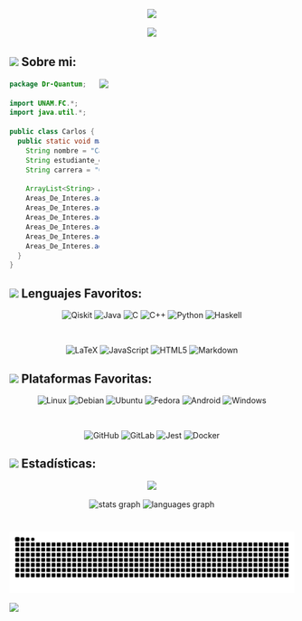 <div align="center">
  
![](https://github.com/user-attachments/assets/15bba0a7-0951-4fe7-b0ad-6fd03309c860)

![](https://github.com/user-attachments/assets/6cf29d9c-2750-46cb-94fe-7798c080e57b)



<!---

<h2 align="left">¡Hola! 👋 Soy un apasionado de la programación, con habilidades en varios lenguajes, como Java, Haskell, C y la plataforma Android. Me encanta explorar temas avanzados como la computación cuántica, la inteligencia artificial y la lógica computacional, siempre en busca de nuevos desafíos y oportunidades de aprendizaje.<br><br>Cuando no estoy frente a la pantalla, me gusta relajarme con la música y disfruto especialmente del rock 🤘. Estoy emocionado por las oportunidades que el futuro nos depara y estoy ansioso por explorar nuevas tecnologías y herramientas para seguir creciendo. ¡Hablemos!</h2>
-->

</div>

## <img src="https://media.tenor.com/tJpTShUigR8AAAAi/bat-batrang.gif" width="40"> **Sobre mi:**




<img align= "right" width= "345" src= "https://github.com/user-attachments/assets/9b04a99a-7883-44da-ae6f-d8cd6cf8c21b"/>

```Java
package Dr-Quantum;

import UNAM.FC.*;
import java.util.*;

public class Carlos {
  public static void main (String[] args) {
    String nombre = "Carlos Castañon";
    String estudiante_en = "Universidad Nacional Autónoma de México";
    String carrera = "Ciencias de la Computación";

    ArrayList<String> Areas_De_Interes = new ArrayList<String>();
    Areas_De_Interes.add("Computación Cuántica");
    Areas_De_Interes.add("Inteligencia Artificial");
    Areas_De_Interes.add("Redes Neuronales");
    Areas_De_Interes.add("Machine Learning");
    Areas_De_Interes.add("Deep Learning");
    Areas_De_Interes.add("Videojuegos");
  }
}
```

<!---
Gif que se actualiza segun el numero de visitas al repo
<div align="center">
  <img src="https://profile-counter.glitch.me/Dr-Quantum/count.svg?"  />
</div>
-->

## <img src="https://github.com/user-attachments/assets/cd11816f-a91c-457d-9b34-99578e1f70ff" width="30"> **Lenguajes Favoritos:**



<div align="center">

![Qiskit](https://img.shields.io/badge/Qiskit-%236929C4.svg?style=for-the-badge&logo=Qiskit&logoColor=white)
![Java](https://img.shields.io/badge/java-%23ED8B00.svg?style=for-the-badge&logo=openjdk&logoColor=white)
![C](https://img.shields.io/badge/c-%2300599C.svg?style=for-the-badge&logo=c&logoColor=white)
![C++](https://img.shields.io/badge/c++-%2300599C.svg?style=for-the-badge&logo=c%2B%2B&logoColor=white)
![Python](https://img.shields.io/badge/python-3670A0?style=for-the-badge&logo=python&logoColor=ffdd54)
![Haskell](https://img.shields.io/badge/Haskell-5e5086?style=for-the-badge&logo=haskell&logoColor=white)


<br>

![LaTeX](https://img.shields.io/badge/latex-%23008080.svg?style=for-the-badge&logo=latex&logoColor=white)
![JavaScript](https://img.shields.io/badge/javascript-%23323330.svg?style=for-the-badge&logo=javascript&logoColor=%23F7DF1E)
![HTML5](https://img.shields.io/badge/html5-%23E34F26.svg?style=for-the-badge&logo=html5&logoColor=white)
![Markdown](https://img.shields.io/badge/markdown-%23000000.svg?style=for-the-badge&logo=markdown&logoColor=white)




</div>


## <img src="https://github.com/user-attachments/assets/aa9245f5-a6d2-443f-8c41-b72aab651a92" width="90"> **Plataformas Favoritas:**




<div align="center">

![Linux](https://img.shields.io/badge/Linux-FCC624?style=for-the-badge&logo=linux&logoColor=black)
![Debian](https://img.shields.io/badge/Debian-D70A53?style=for-the-badge&logo=debian&logoColor=white)
![Ubuntu](https://img.shields.io/badge/Ubuntu-E95420?style=for-the-badge&logo=ubuntu&logoColor=white)
![Fedora](https://img.shields.io/badge/Fedora-294172?style=for-the-badge&logo=fedora&logoColor=white)
![Android](https://img.shields.io/badge/Android-3DDC84?style=for-the-badge&logo=android&logoColor=white)
![Windows](https://img.shields.io/badge/Windows-0078D6?style=for-the-badge&logo=windows&logoColor=white)

<br>

![GitHub](https://img.shields.io/badge/github-%23121011.svg?style=for-the-badge&logo=github&logoColor=white)
![GitLab](https://img.shields.io/badge/gitlab-%23181717.svg?style=for-the-badge&logo=gitlab&logoColor=white)
![Jest](https://img.shields.io/badge/-jest-%23C21325?style=for-the-badge&logo=jest&logoColor=white)
![Docker](https://img.shields.io/badge/docker-%230db7ed.svg?style=for-the-badge&logo=docker&logoColor=white)



 
</div>


## <img src="https://github.com/user-attachments/assets/9575a86a-5208-4f9d-a5ca-d5dc061f9158" width="60"> **Estadísticas:**



<div align="center">

[![](https://64.media.tumblr.com/80f00480c59f2c3641f64d725c3dd83e/tumblr_phy8y1IYmS1qfj44oo4_r1_540.gifv)](https://www.youtube.com/watch?v=YDsLKEado_o)

</div>

<!---

###

<div align="center">
  <img src="https://cdn.jsdelivr.net/gh/devicons/devicon/icons/java/java-original.svg" height="40" width="52" alt="java logo"  />
  <img src="https://cdn.jsdelivr.net/gh/devicons/devicon/icons/haskell/haskell-original.svg" height="40" width="52" alt="haskell logo"  />
  <img src="https://cdn.jsdelivr.net/gh/devicons/devicon/icons/c/c-original.svg" height="40" width="52" alt="c logo"  />
  <img src="https://cdn.jsdelivr.net/gh/devicons/devicon/icons/android/android-original.svg" height="40" width="52" alt="android logo"  />
  <img src="https://cdn.jsdelivr.net/gh/devicons/devicon/icons/python/python-original.svg" height="40" width="52" alt="python logo"  />
  <img src="https://cdn.jsdelivr.net/gh/devicons/devicon/icons/gitlab/gitlab-original.svg" height="40" width="52" alt="gitlab logo"  />
  <img src="https://cdn.jsdelivr.net/gh/devicons/devicon/icons/git/git-original.svg" height="40" width="52" alt="git logo"  />
  <img src="https://cdn.jsdelivr.net/gh/devicons/devicon/icons/linux/linux-original.svg" height="40" width="52" alt="linux logo"  />
</div>

###

-->

<div align="center">
  <img src="https://github-readme-stats.vercel.app/api?username=Dr-Quantum&hide_title=false&hide_rank=false&show_icons=true&include_all_commits=true&count_private=true&disable_animations=false&theme=chartreuse-dark&locale=en&hide_border=false&order=1" height="150" alt="stats graph"  />
  <img src="https://github-readme-stats.vercel.app/api/top-langs?username=Dr-Quantum&locale=en&hide_title=false&layout=compact&card_width=320&langs_count=5&theme=midnight-purple&hide_border=false&order=2" height="150" alt="languages graph"  />
</div>

###

<!---
<div align="center">

![snake animation](https://github.com/Dr-Quantum/Dr-Quantum/blob/output/snake.svg)

</div>

-->



<div align="center">

<br clear="both">

<img src="https://github.com/Dr-Quantum/Dr-Quantum/blob/output/snake.svg" alt="Generate Snake" />

</div>

![](https://github.com/user-attachments/assets/ae3582a5-396d-4894-a3ab-5babb57d86ea)


